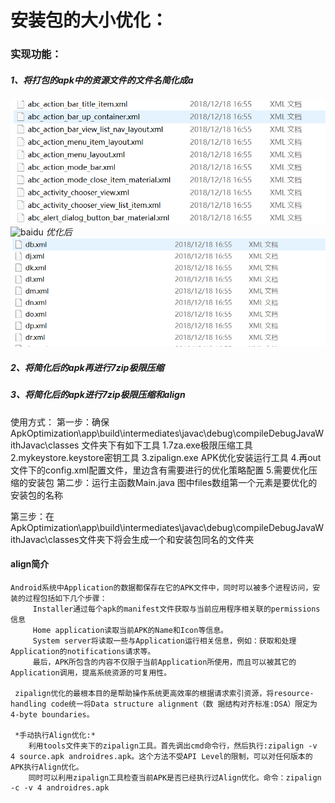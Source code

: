 # 安装包的大小优化：
### 实现功能：
##### 1、将打包的apk中的资源文件的文件名简化成a
![](https://raw.githubusercontent.com/bossirreplaceable/ApkOptimization/master/pics/优化1.png)
![baidu](http://www.baidu.com/img/bdlogo.gif) 
*优化后*
     ![](https://github.com/bossirreplaceable/ApkOptimization/blob/master/pics/优化2.png)
    
   
##### 2、将简化后的apk再进行7zip极限压缩
##### 3、将简化后的apk进行7zip极限压缩和align


使用方式：
第一步：确保 ApkOptimization\app\build\intermediates\javac\debug\compileDebugJavaWithJavac\classes 文件夹下有如下工具
        1.7za.exe极限压缩工具
        2.mykeystore.keystore密钥工具
        3.zipalign.exe APK优化安装运行工具
        4.再out文件下的config.xml配置文件，里边含有需要进行的优化策略配置
        5.需要优化压缩的安装包
第二步：运行主函数Main.java
        图中files数组第一个元素是要优化的安装包的名称

第三步：在 ApkOptimization\app\build\intermediates\javac\debug\compileDebugJavaWithJavac\classes文件夹下将会生成一个和安装包同名的文件夹
        



#### align简介
    Android系统中Application的数据都保存在它的APK文件中，同时可以被多个进程访问，安装的过程包括如下几个步骤：  
         Installer通过每个apk的manifest文件获取与当前应用程序相关联的permissions信息  
         Home application读取当前APK的Name和Icon等信息。  
         System server将读取一些与Application运行相关信息，例如：获取和处理Application的notifications请求等。  
         最后，APK所包含的内容不仅限于当前Application所使用，而且可以被其它的Application调用，提高系统资源的可复用性。  

     zipalign优化的最根本目的是帮助操作系统更高效率的根据请求索引资源，将resource-handling code统一将Data structure alignment（数 据结构对齐标准:DSA）限定为4-byte boundaries。  

     *手动执行Align优化:*  
        利用tools文件夹下的zipalign工具。首先调出cmd命令行，然后执行:zipalign -v 4 source.apk androidres.apk。这个方法不受API Level的限制，可以对任何版本的APK执行Align优化。  
        同时可以利用zipalign工具检查当前APK是否已经执行过Align优化。命令：zipalign -c -v 4 androidres.apk  
